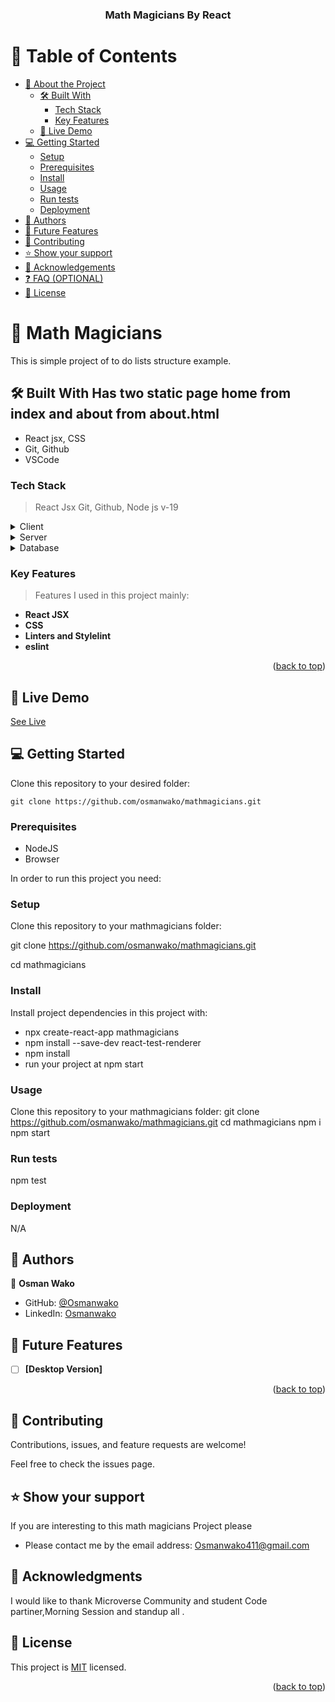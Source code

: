 <a name="readme-top"></a>

<div align="center">

  <h3><b>Math Magicians By React </b></h3>

</div>

<!-- TABLE OF CONTENTS -->

# 📗 Table of Contents

- [📖 About the Project](#about-project)
  - [🛠 Built With](#built-with)
    - [Tech Stack](#tech-stack)
    - [Key Features](#key-features)
  - [🚀 Live Demo](#live-demo)
- [💻 Getting Started](#getting-started)
  - [Setup](#setup)
  - [Prerequisites](#prerequisites)
  - [Install](#install)
  - [Usage](#usage)
  - [Run tests](#run-tests)
  - [Deployment](#triangular_flag_on_post-deployment)
- [👥 Authors](#authors)
- [🔭 Future Features](#future-features)
- [🤝 Contributing](#contributing)
- [⭐️ Show your support](#support)
- [🙏 Acknowledgements](#acknowledgements)
- [❓ FAQ (OPTIONAL)](#faq)
- [📝 License](#license)

<!-- PROJECT DESCRIPTION -->

# 📖 Math Magicians <a name="about-project"></a>

This is simple project of to do lists structure example. 

## 🛠 Built With <a name="built-with"></a> Has two static page home from index and about from about.html
- React jsx, CSS
- Git, Github
- VSCode
### Tech Stack <a name="tech-stack"></a>
> React Jsx
> Git,
> Github,
> Node js v-19
<details>
  <summary>Client</summary>
  <ul>
    <li><a href="https://react.dev/">html</a></li>
    <li><a href="https://legacy.reactjs.org/docs/faq-styling.html">css</a></li>

  </ul>
</details>

<details>
  <summary>Server</summary>
  
</details>

<details>
<summary>Database</summary>
  <ul>
    <li><a href="#">No database for time being</a></li>
  </ul>
</details>

<!-- Features -->

### Key Features <a name="key-features"></a>
> Features I used in this project mainly:

- **React JSX**
- **CSS**
- **Linters and Stylelint**
- **eslint**

<p align="right">(<a href="#readme-top">back to top</a>)</p>

<!-- LIVE DEMO -->

## 🚀 Live Demo <a name="live-demo"></a>

 [See Live ](https://mathmagician-xzkg.onrender.com/) 

<!-- GETTING STARTED -->

## 💻 Getting Started <a name="getting-started"></a>

Clone this repository to your desired folder:

```
git clone https://github.com/osmanwako/mathmagicians.git
```
### Prerequisites

- NodeJS
- Browser

In order to run this project you need:

### Setup

Clone this repository to your mathmagicians folder:

git clone https://github.com/osmanwako/mathmagicians.git

cd mathmagicians
### Install

Install project dependencies in this project with:

- npx create-react-app mathmagicians
- npm install --save-dev react-test-renderer
- npm install 
- run your project at npm start
### Usage
Clone this repository to your mathmagicians folder:
git clone https://github.com/osmanwako/mathmagicians.git
cd mathmagicians
npm i
npm start 

### Run tests
npm test

### Deployment
N/A
<!-- AUTHORS -->

## 👥 Authors <a name="authors"></a>

👤 **Osman Wako**

- GitHub: [@Osmanwako](https://github.com/osmanwako)
- LinkedIn: [Osmanwako](https://www.linkedin.com/in/osmanwako411/)
     
<!-- FUTURE FEATURES -->

## 🔭 Future Features <a name="future-features"></a>

- [ ] **[Desktop Version]**


<p align="right">(<a href="#readme-top">back to top</a>)</p>

<!-- CONTRIBUTING -->

## 🤝 Contributing <a name="contributing"></a>

Contributions, issues, and feature requests are welcome!

Feel free to check the issues page.

<!-- SUPPORT -->

## ⭐️ Show your support <a name="support"></a>

If you are interesting to this math magicians Project please

- Please contact me by the email address: Osmanwako411@gmail.com

<!-- ACKNOWLEDGEMENTS -->

## 🙏 Acknowledgments <a name="acknowledgements"></a>

I would like to thank Microverse Community and student Code partiner,Morning Session and standup all .

<!-- LICENSE -->

## 📝 License <a name="license"></a>

This project is [MIT](./MIT.md) licensed.

<p align="right">(<a href="#readme-top">back to top</a>)</p>
